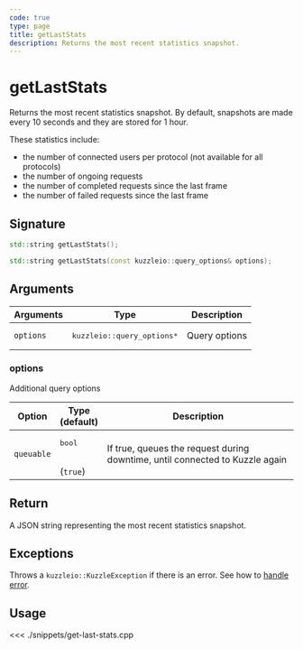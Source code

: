 ```yaml
---
code: true
type: page
title: getLastStats
description: Returns the most recent statistics snapshot.
---
```


# getLastStats

Returns the most recent statistics snapshot.
By default, snapshots are made every 10 seconds and they are stored for 1 hour.

These statistics include:

- the number of connected users per protocol (not available for all protocols)
- the number of ongoing requests
- the number of completed requests since the last frame
- the number of failed requests since the last frame

## Signature

```cpp
std::string getLastStats();

std::string getLastStats(const kuzzleio::query_options& options);
```

## Arguments

| Arguments | Type                                 | Description   |
| --------- | ------------------------------------ | ------------- |
| `options` | <pre>kuzzleio::query_options\*</pre> | Query options |

### options

Additional query options

| Option     | Type<br/>(default)           | Description                                                                  |
| ---------- | ---------------------------- | ---------------------------------------------------------------------------- |
| `queuable` | <pre>bool</pre><br/>(`true`) | If true, queues the request during downtime, until connected to Kuzzle again |

## Return

A JSON string representing the most recent statistics snapshot.

## Exceptions

Throws a `kuzzleio::KuzzleException` if there is an error. See how to [handle error](/sdk/cpp/1/error-handling).

## Usage

<<< ./snippets/get-last-stats.cpp
